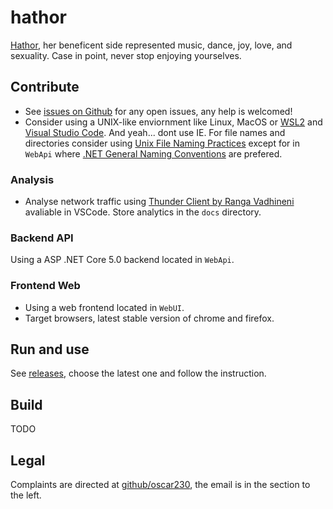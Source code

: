 # hathor
[Hathor](https://en.wikipedia.org/wiki/Hathor), her beneficent side represented music, dance, joy, love, and sexuality. Case in point, never stop enjoying yourselves.

## Contribute
* See [issues on Github](https://github.com/oscar230/hathor/issues) for any open issues, any help is welcomed!
* Consider using a UNIX-like enviornment like Linux, MacOS or [WSL2](https://docs.microsoft.com/en-us/windows/wsl/install) and [Visual Studio Code](https://code.visualstudio.com). And yeah... dont use IE.
For file names and directories consider using [Unix File Naming Practices](https://www.december.com/unix/tutor/filenames.html) except for in `WebApi` where [.NET General Naming Conventions](https://docs.microsoft.com/en-us/dotnet/standard/design-guidelines/general-naming-conventions) are prefered.
### Analysis
* Analyse network traffic using [Thunder Client by Ranga Vadhineni](https://marketplace.visualstudio.com/items?itemName=rangav.vscode-thunder-client) avaliable in VSCode. Store analytics in the `docs` directory.
### Backend API
Using a ASP .NET Core 5.0 backend located in `WebApi`.
### Frontend Web
* Using a web frontend located in `WebUI`.
* Target browsers, latest stable version of chrome and firefox.

## Run and use
See [releases](https://github.com/oscar230/hathor/releases), choose the latest one and follow the instruction.

## Build
TODO

## Legal
Complaints are directed at [github/oscar230](https://github.com/oscar230), the email is in the section to the left.
